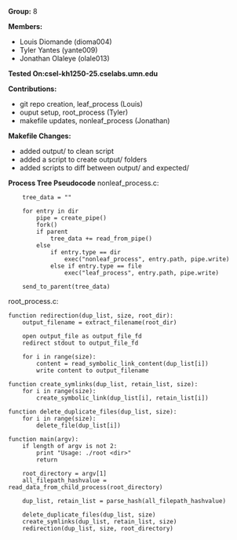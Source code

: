 **Group:** 8

**Members:**
- Louis Diomande (dioma004)
- Tyler Yantes (yante009)
- Jonathan Olaleye (olale013)

**Tested On:csel-kh1250-25.cselabs.umn.edu**

**Contributions:**
- git repo creation, leaf_process (Louis)
- ouput setup, root_process (Tyler)
- makefile updates, nonleaf_process (Jonathan)

**Makefile Changes:**
- added output/ to clean script
- added a script to create output/ folders
- added scripts to diff between output/ and expected/

**Process Tree Pseudocode**
 nonleaf_process.c:

```
    tree_data = ""

    for entry in dir
        pipe = create_pipe()
        fork()
        if parent
            tree_data += read_from_pipe()
        else
            if entry.type == dir
                exec("nonleaf_process", entry.path, pipe.write)
            else if entry.type == file
                exec("leaf_process", entry.path, pipe.write)
    
    send_to_parent(tree_data)
```

root_process.c:

```
function redirection(dup_list, size, root_dir):
    output_filename = extract_filename(root_dir)

    open output_file as output_file_fd
    redirect stdout to output_file_fd

    for i in range(size):
        content = read_symbolic_link_content(dup_list[i])
        write content to output_filename

function create_symlinks(dup_list, retain_list, size):
    for i in range(size):
        create_symbolic_link(dup_list[i], retain_list[i])

function delete_duplicate_files(dup_list, size):
    for i in range(size):
        delete_file(dup_list[i])

function main(argv):
    if length of argv is not 2:
        print "Usage: ./root <dir>"
        return

    root_directory = argv[1]
    all_filepath_hashvalue = read_data_from_child_process(root_directory)

    dup_list, retain_list = parse_hash(all_filepath_hashvalue)

    delete_duplicate_files(dup_list, size)
    create_symlinks(dup_list, retain_list, size)
    redirection(dup_list, size, root_directory)

```
